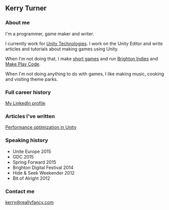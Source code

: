 ## Kerry Turner

### About me

I'm a programmer, game maker and writer.

I currently work for [Unity Technologies](http://unity3d.com/). I work on the Unity Editor and write articles and tutorials about making games using Unity.

When I'm not doing that, I make [short games](https://reallyfancy.itch.io/) and run [Brighton Indies](https://twitter.com/brightonindies) and [Make Play Code](https://twitter.com/makeplaycode).

When I'm not doing anything to do with games, I like making music, cooking and visiting theme parks.

### Full career history

[My LinkedIn profile](https://www.linkedin.com/in/kerryturner)

### Articles I've written

[Performance optimization in Unity](https://unity3d.com/learn/tutorials/performance-optimization)

### Speaking history

* Unite Europe 2015
* GDC 2015
* Spring Forward 2015
* Brighton Digital Festival 2014
* Hide & Seek Weekender 2012
* Bit of Alright 2012

### Contact me

[kerry@reallyfancy.com](mailto:kerry@reallyfancy.com)
